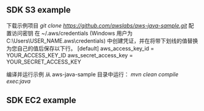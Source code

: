 ## SDK S3 example
下载示例项目
*git clone https://github.com/awslabs/aws-java-sample.git*
配置访问密钥
在 ~/.aws/credentials (Windows 用户为 C:\Users\USER_NAME\.aws\credentials) 中创建凭证，并在将带下划线的值替换为您自己的值后保存以下行。
[default]
aws_access_key_id = YOUR_ACCESS_KEY_ID
aws_secret_access_key = YOUR_SECRET_ACCESS_KEY

编译并运行示例
从 aws-java-sample 目录中运行：
*mvn clean compile exec:java*

## SDK EC2 example
